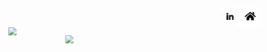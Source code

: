 

<a href="https://knowrafa.github.io/"><img align="right" src="https://github.com/knowrafa/knowrafa/blob/master/assets/img/home.png"/></a>
<a href="https://www.linkedin.com/in/knowrafa/"><img align="right" src="https://github.com/knowrafa/knowrafa/blob/master/assets/img/linkedin.png"/></a>

<br>
<br>
<center>
  <tr>
    <td><img width="470px" align="left" src="https://github-readme-stats.vercel.app/api?username=knowrafa&theme=vue&show_icons=true&icon_color=03ADDF&title_color=03ADDF&bg_color=0D1117&text_color=fafafa" /></td>
      <td><img width="390px" align="right" src="https://github-readme-stats.vercel.app/api/top-langs/?username=knowrafa&layout=compact&title_color=03ADDF&bg_color=0D1117&text_color=fafafa" /></td>
  </tr>   
</center>

<!--
**thamiavicente/thamiavicente** is a ✨ _special_ ✨ repository because its `README.md` (this file) appears on your GitHub profile.

Here are some ideas to get you started:

- 🔭 I’m currently working on ...
- 🌱 I’m currently learning ...
- 👯 I’m looking to collaborate on ...
- 🤔 I’m looking for help with ...
- 💬 Ask me about ...
- 📫 How to reach me: ...
- 😄 Pronouns: ...
- ⚡ Fun fact: ...
-->
